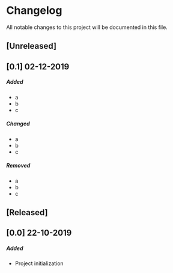 # Changelog
All notable changes to this project will be documented in this file.
## [Unreleased]

## [0.1] 02-12-2019

##### Added
- a
- b
- c

##### Changed
- a
- b
- c

##### Removed
- a
- b
- c

## [Released]
## [0.0] 22-10-2019

##### Added
-  Project initialization
